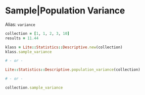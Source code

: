 # Sample|Population Variance

Alias: `variance`

```ruby
collection = [1, 1, 2, 3, 10]
results = 11.44

klass = Lite::Statistics::Descriptive.new(collection)
klass.sample_variance

# - or -

Lite::Statistics::Descriptive.population_variance(collection)

# - or -

collection.sample_variance
```
